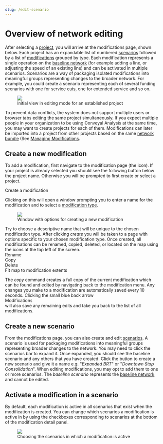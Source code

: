 ```yaml
---
slug: /edit-scenario
---
```


# Overview of network editing

After selecting a [project](/docs/glossary#project), you will arrive at the modifications page, shown below. Each project has an expandable list of numbered [scenarios](/docs/glossary#scenario) followed by a list of [modifications](/docs/glossary#modification) grouped by type. Each modification represents a single operation on the [baseline network](/docs/glossary#baseline-network) (for example adding a line, or adjusting the speed of an existing line) and can be activated in multiple scenarios. Scenarios are a way of packaging isolated modifications into meaningful groups representing changes to the broader network. For example, you could create a scenario representing each of several funding scenarios with one for service cuts, one for extended service and so on.

<figure>
  <img src="/img/create-scenario.png" />
  <figcaption>Initial view in editing mode for an established project</figcaption>
</figure>

To prevent data conflicts, the system does not support multiple users or browser tabs editing the same project simultaneously. If you expect multiple people in your organization to be using Conveyal Analysis at the same time, you may want to create projects for each of them. Modifications can later be imported into a project from other projects based on the same [network bundle](/docs/glossary#network-bundle) (See [Managing Modifications](/docs/edit-scenario/usage#managing-mods).

## Create a new modification

To add a modification, first navigate to the modification page (the <i class="fa fa-pencil"></i> icon). If your project is already selected you should see the following button below the project name. Otherwise you will be prompted to first create or select a project. 

<span class="btn btn-success"><i class="fa fa-plus"></i> Create a modification</span>

Clicking on this will open a window prompting you to enter a name for the modification and to select a [modification type](modifications). 

<figure>
  <img src="/img/create-mod-dialog.png" />
  <figcaption>Window with options for creating a new modification</figcaption>
</figure>

Try to choose a descriptive name that will be unique to the chosen modification type. After clicking *create* you will be taken to a page with options specific to your chosen modification type.
Once created, all modifications can be renamed, copied, deleted, or located on the map using the icons at the top left of the screen.
<br /><span class="ui-icon"><i class="fa fa-pencil"></i>Rename</span>
<br /><span class="ui-icon"><i class="fa fa-copy"></i>Copy</span>
<br /><span class="ui-icon"><i class="fa fa-trash"></i>Delete</span>
<br /><span class="ui-icon"><i class="fa fa-square"></i>Fit map to modification extents</span>

The _copy_ command creates a full copy of the current modification which can be found and edited by navigating back to the modification menu.
Any changes you make to a modification are automatically saved every 10 seconds. Clicking the small blue back arrow 
<br /><span class="ui-icon"><i class="fa fa-chevron-left"></i>Modifications</span><br /> 
will also save any remaining edits and take you back to the list of all modifications.

## Create a new scenario

From the modifications page, you can also create and edit [scenarios](/docs/glossary#scenario). A scenario is used for packaging modifications into meaningful groups representing broader changes to the network.
You may need to click the scenarios bar to expand it. Once expanded, you should see the baseline scenario and any others that you have created. Click the button to create a new scenario and give it a name e.g. "_Expanded BRT_" or "_Downtown Stop Consolidation_".
When editing modifications, you may opt to add them to one or more scenarios. The _baseline scenario_ represents the [baseline network](/docs/glossary#baseline-network) and cannot be edited.

## Activate a modification in a scenario

By default, each modification is active in all scenarios that exist when the modification is created. You can change which scenarios a modification is active in by using the checkboxes corresponding to scenarios at the bottom of the modification detail panel.

<figure>
  <img src="/img/scenario-chooser.png" />
  <figcaption>Choosing the scenarios in which a modification is active</figcaption>
</figure>
